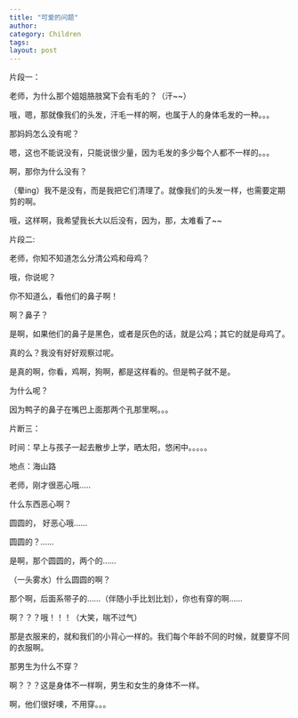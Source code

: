 ```yaml
---
title: "可爱的问题"
author:
category: Children
tags: 
layout: post
---
```

片段一：

老师，为什么那个姐姐胳肢窝下会有毛的？（汗~~）

哦，嗯，那就像我们的头发，汗毛一样的啊，也属于人的身体毛发的一种。。。

那妈妈怎么没有呢？

嗯，这也不能说没有，只能说很少量，因为毛发的多少每个人都不一样的。。。

啊，那你为什么没有？

（晕ing）我不是没有，而是我把它们清理了。就像我们的头发一样，也需要定期剪的啊。

哦，这样啊，我希望我长大以后没有，因为，那，太难看了~~

片段二:

老师，你知不知道怎么分清公鸡和母鸡？

哦，你说呢？

你不知道么，看他们的鼻子啊！

啊？鼻子？

是啊，如果他们的鼻子是黑色，或者是灰色的话，就是公鸡；其它的就是母鸡了。

真的么？我没有好好观察过呢。

是真的啊，你看，鸡啊，狗啊，都是这样看的。但是鸭子就不是。

为什么呢？

因为鸭子的鼻子在嘴巴上面那两个孔那里啊。。。

片断三：

时间：早上与孩子一起去散步上学，晒太阳，悠闲中。。。。。

地点：海山路

老师，刚才很恶心哦…..

什么东西恶心啊？

圆圆的， 好恶心哦……

圆圆的？……

是啊，那个圆圆的，两个的……

（一头雾水）什么圆圆的啊？

那个啊，后面系带子的……（伴随小手比划比划），你也有穿的啊……

啊？？？哦！！！（大笑，喘不过气）

那是衣服来的，就和我们的小背心一样的。我们每个年龄不同的时候，就要穿不同的衣服啊。

那男生为什么不穿？

啊？？？这是身体不一样啊，男生和女生的身体不一样。

啊，他们很好噢，不用穿。。。

